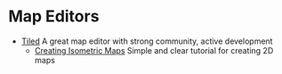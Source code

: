 # Map Editors

 - [Tiled](https://www.mapeditor.org) A great map editor with strong community, active development
   - [Creating Isometric Maps](https://discourse.mapeditor.org/t/small-howto-create-an-isometric-map/609) Simple and clear tutorial for creating 2D maps
